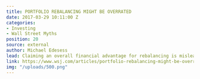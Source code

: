 ```yaml
---
title: PORTFOLIO REBALANCING MIGHT BE OVERRATED
date: 2017-03-29 10:11:00 Z
categories:
- Investing
- Wall Street Myths
position: 20
source: external
author: Michael Edesess
lead: Claiming an overall financial advantage for rebalancing is misleading.
link: https://www.wsj.com/articles/portfolio-rebalancing-might-be-overrated-1483931101
img: "/uploads/500.png"
---
```


